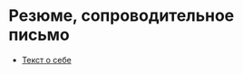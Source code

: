 # Резюме, сопроводительное письмо
- [Текст о себе](http://maximilyahov.ru/blog/tags/tekst-o-sebe/page-2/)
